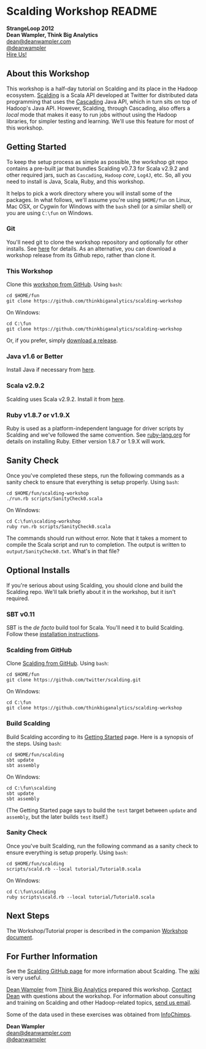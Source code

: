 # Scalding Workshop README

**StrangeLoop 2012**<br/>
**Dean Wampler, Think Big Analytics**<br/>
[dean@deanwampler.com](mailto:dean@deanwampler.com)<br/>
[@deanwampler](https://twitter.com/deanwampler)<br/>
[Hire Us!](http://thinkbiganalytics.com)

## About this Workshop

This workshop is a half-day tutorial on Scalding and its place in the Hadoop ecosystem. [Scalding](https://github.com/twitter/scalding) is a Scala API developed at Twitter for distributed data programming that uses the [Cascading](http://www.cascading.org/) Java API, which in turn sits on top of Hadoop's Java API. However, Scalding, through Cascading, also offers a *local* mode that makes it easy to run jobs without using the Hadoop libraries, for simpler testing and learning. We'll use this feature for most of this workshop.

## Getting Started

To keep the setup process as simple as possible, the workshop git repo contains a pre-built jar that bundles Scalding v0.7.3 for Scala v2.9.2 and other required jars, such as `Cascading`, `Hadoop` *core*, `Log4J`, etc. So, all you need to install is Java, Scala, Ruby, and this workshop.

It helps to pick a work directory where you will install some of the packages. In what follows, we'll assume you're using `$HOME/fun` on Linux, Mac OSX, or Cygwin for Windows with the `bash` shell (or a similar shell) or you are using `C:\fun` on Windows.

### Git

You'll need git to clone the workshop repository and optionally for other installs. See [here](http://git-scm.com/book/en/Getting-Started-Installing-Git) for details. As an alternative, you can download a workshop release from its Github repo, rather than clone it.

### This Workshop

Clone this [workshop from GitHub](https://github.com/thinkbiganalytics/scalding-workshop). Using `bash`:

    cd $HOME/fun
    git clone https://github.com/thinkbiganalytics/scalding-workshop

On Windows:

    cd C:\fun
    git clone https://github.com/thinkbiganalytics/scalding-workshop

Or, if you prefer, simply [download a release](https://github.com/thinkbiganalytics/scalding-workshop).

### Java v1.6 or Better

Install Java if necessary from [here](http://www.java.com/en/download/help/download_options.xml).

### Scala v2.9.2

Scalding uses Scala v2.9.2. Install it from [here](http://www.scala-lang.org/downloads).

### Ruby v1.8.7 or v1.9.X

Ruby is used as a platform-independent language for driver scripts by Scalding and we've followed the same convention. See [ruby-lang.org](http://ruby-lang.org) for details on installing Ruby. Either version 1.8.7 or 1.9.X will work.

## Sanity Check

Once you've completed these steps, run the following commands as a sanity check to ensure that everything is setup properly. Using `bash`: 

    cd $HOME/fun/scalding-workshop
    ./run.rb scripts/SanityCheck0.scala

On Windows:

    cd C:\fun\scalding-workshop
    ruby run.rb scripts/SanityCheck0.scala

The commands should run without error. Note that it takes a moment to compile the Scala script and run to completion. The output is written to `output/SanityCheck0.txt`. What's in that file?
 
## Optional Installs

If you're serious about using Scalding, you should clone and build the Scalding repo. We'll talk briefly about it in the workshop, but it isn't required.

### SBT v0.11

SBT is the *de facto* build tool for Scala. You'll need it to build Scalding. Follow these [installation instructions](https://github.com/harrah/xsbt/wiki/Getting-Started-Setup).

### Scalding from GitHub

Clone [Scalding from GitHub](https://github.com/twitter/scalding). Using `bash`:

    cd $HOME/fun
    git clone https://github.com/twitter/scalding.git

On Windows:

    cd C:\fun
    git clone https://github.com/thinkbiganalytics/scalding-workshop

### Build Scalding

Build Scalding according to its [Getting Started](https://github.com/twitter/scalding/wiki/Getting-Started) page. Here is a synopsis of the steps. Using `bash`: 

    cd $HOME/fun/scalding
    sbt update
    sbt assembly

On Windows:

    cd C:\fun\scalding
    sbt update
    sbt assembly

(The Getting Started page says to build the `test` target between `update` and `assembly`, but the later builds `test` itself.)

### Sanity Check

Once you've built Scalding, run the following command as a sanity check to ensure everything is setup properly. Using `bash`: 

    cd $HOME/fun/scalding
    scripts/scald.rb --local tutorial/Tutorial0.scala

On Windows:

    cd C:\fun\scalding
    ruby scripts\scald.rb --local tutorial/Tutorial0.scala

## Next Steps

The Workshop/Tutorial proper is described in the companion [Workshop document](https://github.com/thinkbiganalytics/scalding-workshop/blob/master/Workshop.html).

## For Further Information

See the [Scalding GitHub page](https://github.com/twitter/scalding) for more information about Scalding. The [wiki](https://github.com/twitter/scalding/wiki) is very useful.

[Dean Wampler](mailto:dean@deanwampler.com) from [Think Big Analytics](http://thinkbiganalytics.com) prepared this workshop. [Contact Dean](mailto:dean@deanwampler.com) with questions about the workshop. For information about consulting and training on Scalding and other Hadoop-related topics, [send us email](mailto:info@thinkbiganalytics.com).

Some of the data used in these exercises was obtained from [InfoChimps](http://infochimps.com).

**Dean Wampler**<br/>
[dean@deanwampler.com](mailto:dean@deanwampler.com)<br/>
[@deanwampler](https://twitter.com/deanwampler)<br/>

